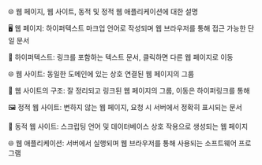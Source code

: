 🌐 웹 페이지, 웹 사이트, 동적 및 정적 웹 애플리케이션에 대한 설명

🖥️ 웹 페이지: 하이퍼텍스트 마크업 언어로 작성되며 웹 브라우저를 통해 접근 가능한 단일 문서

🔗 하이퍼텍스트: 링크를 포함하는 텍스트 문서, 클릭하면 다른 웹 페이지로 이동

🌐 웹 사이트: 동일한 도메인에 있는 상호 연결된 웹 페이지의 그룹

🌟 웹 사이트의 구조: 잘 정리되고 링크된 웹 페이지의 그룹, 이동은 하이퍼링크를 통해

🖼️ 정적 웹 사이트: 변하지 않는 웹 페이지, 요청 시 서버에서 정확히 표시되는 문서

🔄 동적 웹 사이트: 스크립팅 언어 및 데이터베이스 상호 작용으로 생성되는 웹 페이지

🌐 웹 애플리케이션: 서버에서 실행되며 웹 브라우저를 통해 사용되는 소프트웨어 프로그램
